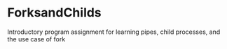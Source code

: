 # ForksandChilds
Introductory program assignment for learning pipes, child processes, and the use case of fork
